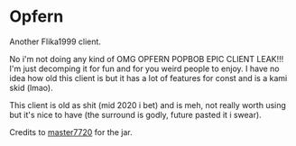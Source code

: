 # Opfern
Another Flika1999 client.

No i'm not doing any kind of OMG OPFERN POPBOB EPIC CLIENT LEAK!!! I'm just decomping it for fun and for you weird people to enjoy. I have no idea how old this client is but it has a lot of features for const and is a kami skid (lmao).

This client is old as shit (mid 2020 i bet) and is meh, not really worth using but it's nice to have (the surround is godly, future pasted it i swear).

Credits to [master7720](https://github.com/master7720) for the jar.
